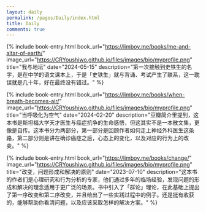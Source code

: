```yaml
---
layout: daily
permalink: /pages/Daily/index.html
title: Daily
comments: true
---
```


{% include book-entry.html 
  book_url="https://limboy.me/books/me-and-altar-of-earth/" 
  image_url="https://CRYoushiwo.github.io/files/images/bio/myprofile.png" 
  title="我与地坛" 
  date="2024-05-15" 
  description="第一次接触到史铁生的名字，是在中学的语文课本上，于是「史铁生」就与背诵、考试产生了联系，这一耽误就是几十年，好在最终没有错过。" 
%}

{% include book-entry.html 
  book_url="https://limboy.me/books/when-breath-becomes-air/" 
  image_url="https://CRYoushiwo.github.io/files/images/bio/myprofile.png" 
  title="当呼吸化为空气" 
  date="2024-02-20" 
  description="豆瓣简介里提到，这本书是斯坦福大学天才医生与癌症抗争的生命感悟，但这其实不是一本散文集，更像是自传。这本书分为两部分，第一部分是回顾作者如何走上神经外科医生这条路，第二部分则是讲在确诊癌症之后，心态上的变化，以及对应的行为上的改变。" 
%}

{% include book-entry.html 
  book_url="https://limboy.me/books/change/" 
  image_url="https://CRYoushiwo.github.io/files/images/bio/myprofile.png" 
  title="改变，问题形成和解决的原则" 
  date="2023-07-10" 
  description="这本书的作者们是心理研究和行为分析的专家，他们通过多年的临场经验，发现问题的形成和解决的理念适用于更广泛的场景。书中引入了「群论」理论，在此基础上提出了第一序改变和第二序改变，并且给出了一些实践过程中的例子。还是挺有收获的，能够帮助你看清问题，以及应该采取怎样的解决方案。" 
%}


